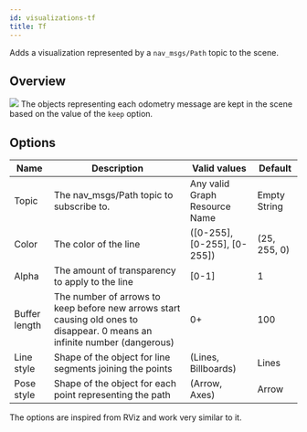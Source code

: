 ```yaml
---
id: visualizations-tf
title: Tf
---
```


Adds a visualization represented by a `nav_msgs/Path` topic to the scene.

## Overview

![](/img/viz/viz-tf.png)
The objects representing each odometry message are kept in the scene based on the value of the `keep` option.

## Options

Name | Description | Valid values | Default  
--- | --- | --- | ---
Topic | The nav_msgs/Path topic to subscribe to. | Any valid Graph Resource Name | Empty String  
Color | The color of the line | (\[0-255], \[0-255], \[0-255]) | (25, 255, 0)  
Alpha | The amount of transparency to apply to the line | \[0-1] | 1  
Buffer length | The number of arrows to keep before new arrows start causing old ones to disappear. 0 means an infinite number (dangerous) | 0+ | 100   
Line style | Shape of the object for line segments joining the points | (Lines, Billboards) | Lines  
Pose style | Shape of the object for each point representing the path | (Arrow, Axes) | Arrow  

The options are inspired from RViz and work very similar to it.
